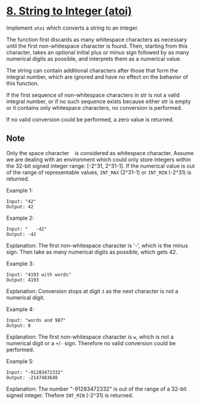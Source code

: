 [8. String to Integer (atoi)](https://leetcode.com/problems/string-to-integer-atoi/)
=============================
Implement `atoi` which converts a string to an integer.

The function first discards as many whitespace characters as necessary until
the first non-whitespace character is found. Then, starting from this character, takes
an optional initial plus or minus sign followed by as many numerical digits as possible,
and interprets them as a numerical value.

The string can contain additional characters after those that form the integral number, which
are ignored and have no effect on the behavior of this function.

If the first sequence of non-whitespace characters in str is not a valid integral number,
or if no such sequence exists because either str is empty or it contains only whitespace
characters, no conversion is performed.

If no valid conversion could be performed, a zero value is returned.

Note
----

Only the space character ` ` is considered as whitespace character.
Assume we are dealing with an environment which could only store integers within the
32-bit signed integer range: [-2^31,  2^31-1]. If the numerical value is out of the
range of representable values, `INT_MAX` (2^31-1) or `INT_MIN` (-2^31) is returned.

Example 1:
```
Input: "42"
Output: 42
```

Example 2:
```
Input: "   -42"
Output: -42
```
Explanation: The first non-whitespace character is '-', which is the minus sign.
Then take as many numerical digits as possible, which gets 42.

Example 3:
```
Input: "4193 with words"
Output: 4193
```
Explanation: Conversion stops at digit `3` as the next character is not a numerical digit.

Example 4:
```
Input: "words and 987"
Output: 0
```
Explanation: The first non-whitespace character is `w`, which is not a numerical
digit or a `+`/`-` sign. Therefore no valid conversion could be performed.

Example 5:
```
Input: "-91283472332"
Output: -2147483648
```
Explanation: The number "-91283472332" is out of the range of a 32-bit signed integer.
Thefore `INT_MIN` (-2^31) is returned.
